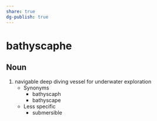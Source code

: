 ```yaml
---
share: true
dg-publish: true
---
```

# bathyscaphe


## Noun

1. navigable deep diving vessel for underwater exploration
	- Synonyms
		- bathyscaph
		- bathyscape
	- Less specific
		- submersible

